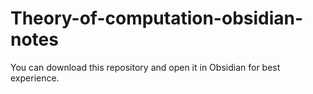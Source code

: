 # Theory-of-computation-obsidian-notes

You can download this repository and open it in Obsidian for best experience.